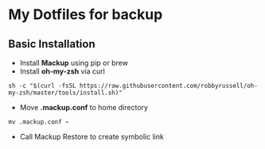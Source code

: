 # My Dotfiles for backup

## Basic Installation

* Install __Mackup__ using pip or brew
* Install __oh-my-zsh__ via curl

```shell
sh -c "$(curl -fsSL https://raw.githubusercontent.com/robbyrussell/oh-my-zsh/master/tools/install.sh)"
```

* Move __.mackup.conf__ to home directory

```shell
mv .mackup.conf ~
```

* Call Mackup Restore to create symbolic link

